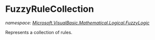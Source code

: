 ﻿# FuzzyRuleCollection
_namespace: [Microsoft.VisualBasic.Mathematical.Logical.FuzzyLogic](./index.md)_

Represents a collection of rules.




